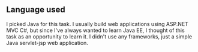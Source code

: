 ## Language used

I picked Java for this task.
I usually build web applications using ASP.NET MVC C#, but since I've always wanted to learn Java EE, I thought of this task as an opportunity  to learn it.
I didn't use any frameworks, just a simple Java servlet-jsp web application.
